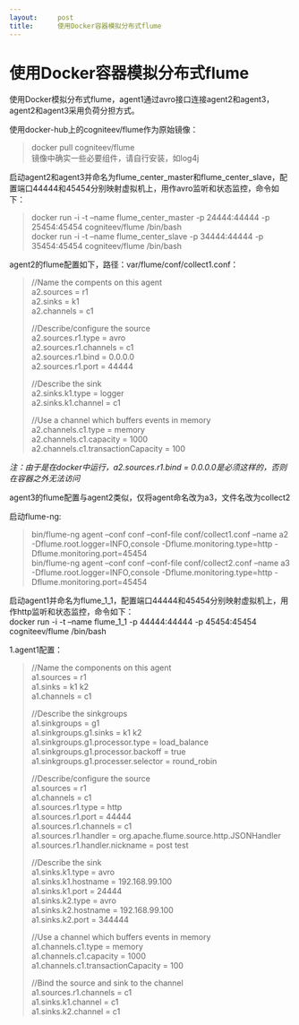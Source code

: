 ```yaml
---
layout:     post
title:      使用Docker容器模拟分布式flume
---
```

<div id="article_content" class="article_content clearfix csdn-tracking-statistics" data-pid="blog" data-mod="popu_307" data-dsm="post">
								            <div id="content_views" class="markdown_views prism-atom-one-dark">
							<!-- flowchart 箭头图标 勿删 -->
							<svg xmlns="http://www.w3.org/2000/svg" style="display: none;"><path stroke-linecap="round" d="M5,0 0,2.5 5,5z" id="raphael-marker-block" style="-webkit-tap-highlight-color: rgba(0, 0, 0, 0);"></path></svg>
							<h1 id="使用docker容器模拟分布式flume">使用Docker容器模拟分布式flume</h1>

<p>使用Docker模拟分布式flume，agent1通过avro接口连接agent2和agent3，agent2和agent3采用负荷分担方式。</p>

<p>使用docker-hub上的cogniteev/flume作为原始镜像：</p>

<blockquote>
  <p>docker pull cogniteev/flume <br>
  镜像中确实一些必要组件，请自行安装，如log4j</p>
</blockquote>

<p>启动agent2和agent3并命名为flume_center_master和flume_center_slave，配置端口44444和45454分别映射虚拟机上，用作avro监听和状态监控，命令如下：</p>

<blockquote>
  <p>docker run -i -t –name flume_center_master -p 24444:44444 -p 25454:45454 cogniteev/flume /bin/bash <br>
  docker run -i -t –name flume_center_slave -p 34444:44444 -p 35454:45454 cogniteev/flume /bin/bash</p>
</blockquote>

<p>agent2的flume配置如下，路径：var/flume/conf/collect1.conf：</p>

<blockquote>
  <p>//Name the compents on this agent <br>
  a2.sources = r1 <br>
  a2.sinks = k1 <br>
  a2.channels = c1</p>
  
  <p>//Describe/configure the source <br>
  a2.sources.r1.type = avro <br>
  a2.sources.r1.channels = c1 <br>
  a2.sources.r1.bind = 0.0.0.0 <br>
  a2.sources.r1.port = 44444</p>
  
  <p>//Describe the sink <br>
  a2.sinks.k1.type = logger <br>
  a2.sinks.k1.channel = c1</p>
  
  <p>//Use a channel which buffers events in memory <br>
  a2.channels.c1.type = memory <br>
  a2.channels.c1.capacity = 1000 <br>
  a2.channels.c1.transactionCapacity = 100</p>
</blockquote>

<p><em>注：由于是在docker中运行，a2.sources.r1.bind = 0.0.0.0是必须这样的，否则在容器之外无法访问</em></p>

<p>agent3的flume配置与agent2类似，仅将agent命名改为a3，文件名改为collect2</p>

<p>启动flume-ng:</p>

<blockquote>
  <p>bin/flume-ng agent –conf conf –conf-file conf/collect1.conf –name a2 -Dflume.root.logger=INFO,console -Dflume.monitoring.type=http -Dflume.monitoring.port=45454 <br>
  bin/flume-ng agent –conf conf –conf-file conf/collect2.conf –name a3 -Dflume.root.logger=INFO,console -Dflume.monitoring.type=http -Dflume.monitoring.port=45454</p>
</blockquote>

<p>启动agent1并命名为flume_1_1，配置端口44444和45454分别映射虚拟机上，用作http监听和状态监控，命令如下： <br>
docker run -i -t –name flume_1_1 -p 44444:44444 -p 45454:45454 cogniteev/flume /bin/bash</p>

<p>1.agent1配置：</p>

<blockquote>
  <p>//Name the components on this agent <br>
  a1.sources = r1 <br>
  a1.sinks = k1 k2 <br>
  a1.channels = c1</p>
  
  <p>//Describe the sinkgroups <br>
  a1.sinkgroups = g1 <br>
  a1.sinkgroups.g1.sinks = k1 k2 <br>
  a1.sinkgroups.g1.processor.type = load_balance <br>
  a1.sinkgroups.g1.processor.backoff = true <br>
  a1.sinkgroups.g1.processer.selector = round_robin</p>
  
  <p>//Describe/configure the source <br>
  a1.sources = r1 <br>
  a1.channels = c1 <br>
  a1.sources.r1.type = http <br>
  a1.sources.r1.port = 44444 <br>
  a1.sources.r1.channels = c1 <br>
  a1.sources.r1.handler = org.apache.flume.source.http.JSONHandler <br>
  a1.sources.r1.handler.nickname = post test</p>
  
  <p>//Describe the sink <br>
  a1.sinks.k1.type = avro <br>
  a1.sinks.k1.hostname = 192.168.99.100 <br>
  a1.sinks.k1.port = 24444 <br>
  a1.sinks.k2.type = avro <br>
  a1.sinks.k2.hostname = 192.168.99.100 <br>
  a1.sinks.k2.port = 344444</p>
  
  <p>//Use a channel which buffers events in memory <br>
  a1.channels.c1.type = memory <br>
  a1.channels.c1.capacity = 1000 <br>
  a1.channels.c1.transactionCapacity = 100</p>
  
  <p>//Bind the source and sink to the channel <br>
  a1.sources.r1.channels = c1 <br>
  a1.sinks.k1.channel = c1 <br>
  a1.sinks.k2.channel = c1</p>
</blockquote>            </div>
						<link href="https://csdnimg.cn/release/phoenix/mdeditor/markdown_views-9e5741c4b9.css" rel="stylesheet">
                </div>